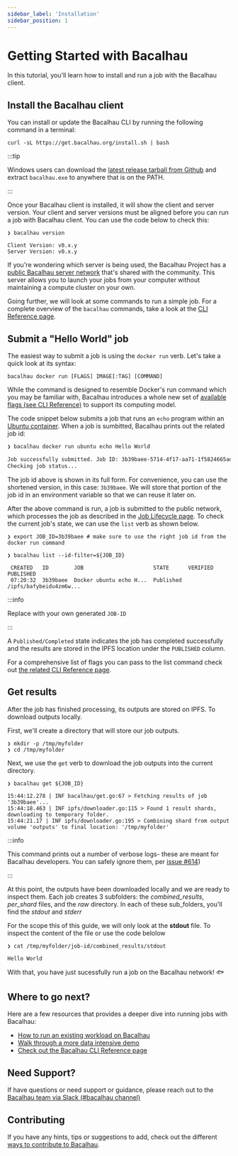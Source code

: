 ```yaml
---
sidebar_label: 'Installation'
sidebar_position: 1
---
```


# Getting Started with Bacalhau

In this tutorial, you'll learn how to install and run a job with the Bacalhau client. 

## Install the Bacalhau client

You can install or update the Bacalhau CLI by running the following command in a terminal:

```
curl -sL https://get.bacalhau.org/install.sh | bash
```


:::tip

Windows users can download the [latest release tarball from Github](https://github.com/filecoin-project/bacalhau/releases) and extract `bacalhau.exe` to anywhere that is on the PATH.

:::

Once your Bacalhau client is installed, it will show the client and server version. Your client and server versions must be aligned before you can run a job with Bacalhau client. You can use the code below to check this:

```
❯ bacalhau version

Client Version: v0.x.y
Server Version: v0.x.y
```

If you're wondering which server is being used, the Bacalhau Project has a [public Bacalhau server network](../about-bacalhau/introduction) that's shared with the community. This server allows you to launch your jobs from your computer without maintaining a compute cluster on your own.

Going further, we will look at some commands to run a simple job. For a complete overview of the `bacalhau` commands, take a look at the [CLI Reference page](../all-flags).

## Submit a "Hello World" job

The easiest way to submit a job is using the `docker run` verb. Let's take a quick look at its syntax: 

`bacalhau docker run [FLAGS] IMAGE[:TAG] [COMMAND]` 

While the command is designed to resemble Docker's run command which you may be familiar with, Bacalhau introduces a whole new set of [available flags (see CLI Reference)](../all-flags#docker-run) to support its computing model.

The code snippet below submits a job that runs an `echo` program within an [Ubuntu container](https://hub.docker.com/_/ubuntu). When a job is sumbitted, Bacalhau prints out the related job id:

```zsh
❯ bacalhau docker run ubuntu echo Hello World

Job successfully submitted. Job ID: 3b39baee-5714-4f17-aa71-1f5824665ad6
Checking job status...
```

The job id above is shown in its full form. For convenience, you can use the shortened version, in this case: `3b39baee`. We will store that portion of the job id in an environment variable so that we can reuse it later on.

After the above command is run, a job is submitted to the public network, which processes the job as described in the [Job Lifecycle page](../about-bacalhau/architecture#job-lifecycle). To check the current job's state, we can use the `list` verb as shown below.

```
❯ export JOB_ID=3b39baee # make sure to use the right job id from the docker run command

❯ bacalhau list --id-filter=${JOB_ID}

 CREATED   ID        JOB                      STATE      VERIFIED  PUBLISHED
 07:20:32  3b39baee  Docker ubuntu echo H...  Published            /ipfs/bafybeidu4zm6w...
```

:::info

Replace with your own generated `JOB-ID`

:::

A `Published/Completed` state indicates the job has completed successfully and the results are stored in the IPFS location under the `PUBLISHED` column.  

For a comprehensive list of flags you can pass to the list command check out [the related CLI Reference page](../all-flags#list).


## Get results

After the job has finished processing, its outputs are stored on IPFS. To download outputs locally.

First, we'll create a directory that will store our job outputs.

```
❯ mkdir -p /tmp/myfolder
❯ cd /tmp/myfolder
```

Next, we use the `get` verb to download the job outputs into the current directory.

```
❯ bacalhau get ${JOB_ID}

15:44:12.278 | INF bacalhau/get.go:67 > Fetching results of job '3b39baee'...
15:44:18.463 | INF ipfs/downloader.go:115 > Found 1 result shards, downloading to temporary folder.
15:44:21.17 | INF ipfs/downloader.go:195 > Combining shard from output volume 'outputs' to final location: '/tmp/myfolder'
```

:::info

This command prints out a number of verbose logs- these are meant for Bacalhau developers. You can safely ignore them, per [issue #614](https://github.com/filecoin-project/bacalhau/issues/614))

:::

At this point, the outputs have been downloaded locally and we are ready to inspect them. Each job creates 3 subfolders: the *combined_results*, *per_shard* files, and the *raw* directory. In each of these sub_folders, you'll find the *stdout* and *stderr*

For the scope this of this guide, we will only look at the **stdout** file. To inspect the content of the file or use the code belolow

```
❯ cat /tmp/myfolder/job-id/combined_results/stdout

Hello World
```

With that, you have just sucessfully run a job on the Bacalhau network! :fish:

## Where to go next?

Here are a few resources that provides a deeper dive into running jobs with Bacalhau: 

* [How to run an existing workload on Bacalhau](../getting-started/workload-onboarding.md)
* [Walk through a more data intensive demo](../examples/data-engineering/image-processing/index.md)
* [Check out the Bacalhau CLI Reference page](../all-flags.md)


## Need Support?

If have questions or need support or guidance, please reach out to the [Bacalhau team via Slack (#bacalhau channel)](https://filecoin.io/slack)

## Contributing

If you have any hints, tips or suggestions to add, check out the different [ways to contribute to Bacalhau](/docs/community/ways-to-contribute.md).
